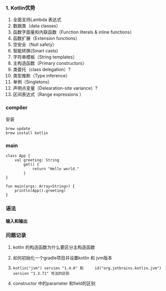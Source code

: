 ### 1. Kotlin优势

1. 全面支持Lambda 表达式
2. 数据类（data classes）
3. 函数字面量和内联函数（Function literals & inline functions）
4. 函数扩展（Extension functions）
5. 空安全（Null safety）
6. 智能转换(Smart casts)
7. 字符串模板（String templates）
8. 主构造函数（Primary constructors）
9. 类委托（class delegation）?
10. 类型推断（Type inference）
11. 单例（Singletons）
12. 声明点变量（Delearation-site variance）?
13. 区间表达式（Range expressions ）

### compiler

安装

```
brew update
brew install kotlin
```

### main

```
class App {
    val greeting: String
        get() {
            return "Hello world."
        }
}

fun main(args: Array<String>) {
    println(App().greeting)
}
```

### 语法

#### 输入和输出

### 



### 问题记录

1. kotlin 的构造函数为什么要区分主构造函数

2. 如何初始化一个gradle项目并设置kotlin 和 jvm版本

3. ```
   kotlin("jvm") version "1.4.0" 和     id("org.jetbrains.kotlin.jvm") version "1.3.71" 写法的区别
   ```

4. constructor 中的parameter 和field的区别

